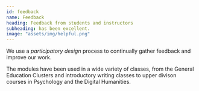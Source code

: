 ```yaml
---
id: feedback
name: Feedback
heading: Feedback from students and instructors
subheading: has been excellent.
image: "assets/img/helpful.png"
---
```


We use a <em>participatory design</em> process to continually gather feedback and improve our work.

The modules have been used in a wide variety of classes, from the General Education Clusters and introductory writing classes to upper divison courses in Psychology and the Digital Humanities.
